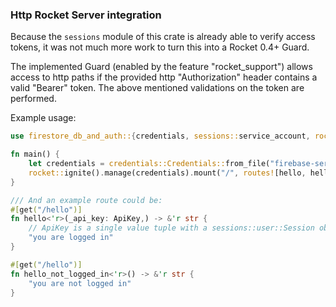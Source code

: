 ### Http Rocket Server integration

Because the `sessions` module of this crate is already able to verify access tokens,
it was not much more work to turn this into a Rocket 0.4+ Guard.

The implemented Guard (enabled by the feature "rocket_support") allows access to http paths
if the provided http "Authorization" header contains a valid "Bearer" token.
The above mentioned validations on the token are performed.

Example usage:

```rust
use firestore_db_and_auth::{credentials, sessions::service_account, rocket::guard::ApiKey};

fn main() {
    let credentials = credentials::Credentials::from_file("firebase-service-account.json").unwrap();
    rocket::ignite().manage(credentials).mount("/", routes![hello, hello_not_logged_in]).launch();
}

/// And an example route could be:
#[get("/hello")]
fn hello<'r>(_api_key: ApiKey,) -> &'r str {
    // ApiKey is a single value tuple with a sessions::user::Session object inside
    "you are logged in"
}

#[get("/hello")]
fn hello_not_logged_in<'r>() -> &'r str {
    "you are not logged in"
}
```
